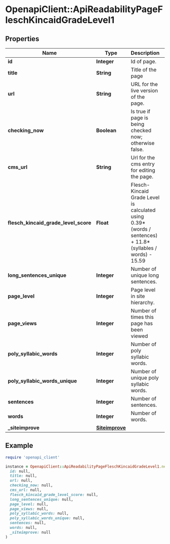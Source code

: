 # OpenapiClient::ApiReadabilityPageFleschKincaidGradeLevel1

## Properties

| Name | Type | Description | Notes |
| ---- | ---- | ----------- | ----- |
| **id** | **Integer** | Id of page. |  |
| **title** | **String** | Title of the page | [optional] |
| **url** | **String** | URL for the live version of the page. | [optional] |
| **checking_now** | **Boolean** | Is true if page is being checked now; otherwise false. |  |
| **cms_url** | **String** | Url for the cms entry for editing the page. | [optional] |
| **flesch_kincaid_grade_level_score** | **Float** | Flesch-Kincaid Grade Level is calculated using 0.39*(words / sentences) + 11.8*(syllables / words) - 15.59 | [optional] |
| **long_sentences_unique** | **Integer** | Number of unique long sentences. |  |
| **page_level** | **Integer** | Page level in site hierarchy. | [optional] |
| **page_views** | **Integer** | Number of times this page has been viewed | [optional] |
| **poly_syllabic_words** | **Integer** | Number of poly syllabic words. |  |
| **poly_syllabic_words_unique** | **Integer** | Number of unique poly syllabic words. |  |
| **sentences** | **Integer** | Number of sentences. |  |
| **words** | **Integer** | Number of words. |  |
| **_siteimprove** | [**Siteimprove**](Siteimprove.md) |  | [optional] |

## Example

```ruby
require 'openapi_client'

instance = OpenapiClient::ApiReadabilityPageFleschKincaidGradeLevel1.new(
  id: null,
  title: null,
  url: null,
  checking_now: null,
  cms_url: null,
  flesch_kincaid_grade_level_score: null,
  long_sentences_unique: null,
  page_level: null,
  page_views: null,
  poly_syllabic_words: null,
  poly_syllabic_words_unique: null,
  sentences: null,
  words: null,
  _siteimprove: null
)
```

